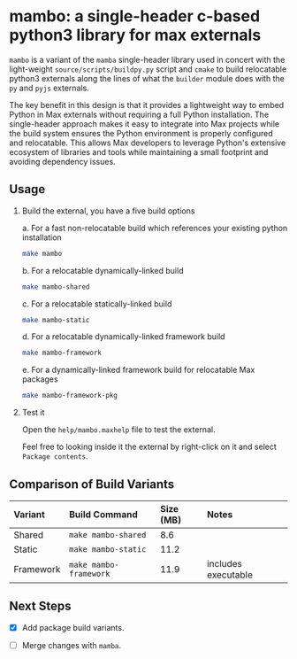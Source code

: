 # mambo: a single-header c-based python3 library for max externals

`mambo` is a variant of the `mamba` single-header library used in concert with the light-weight `source/scripts/buildpy.py` script and `cmake` to build relocatable python3 externals along the lines of what the `builder` module does with the `py` and `pyjs` externals.

The key benefit in this design is that it provides a lightweight way to embed Python in Max externals without requiring a full Python installation. The single-header approach makes it easy to integrate into Max projects while the build system ensures the Python environment is properly configured and relocatable. This allows Max developers to leverage Python's extensive ecosystem of libraries and tools while maintaining a small footprint and avoiding dependency issues.

## Usage

1. Build the external, you have a five build options

    a. For a fast non-relocatable build which references your existing python installation

    ```sh
    make mambo
    ```

    b. For a relocatable dynamically-linked build

    ```sh
    make mambo-shared
    ```

    c. For a relocatable statically-linked build

    ```sh
    make mambo-static
    ```

    d. For a relocatable dynamically-linked framework build

    ```sh
    make mambo-framework
    ```

    e. For a dynamically-linked framework build for relocatable Max packages

    ```sh
    make mambo-framework-pkg
    ```

2. Test it

    Open the `help/mambo.maxhelp` file to test the external.

    Feel free to looking inside it the external by right-click on it and select `Package contents`.

## Comparison of Build Variants

| Variant   | Build Command          | Size (MB) | Notes               |
| :-------- | :--------------------- | :-------- | :------------------ |
| Shared    | `make mambo-shared`    | 8.6       |                     |
| Static    | `make mambo-static`    | 11.2      |                     |
| Framework | `make mambo-framework` | 11.9      | includes executable |

## Next Steps

- [x] Add package build variants.

- [ ] Merge changes with `mamba`.
